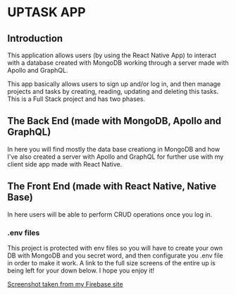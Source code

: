 # UPTASK APP

## Introduction

This application allows users (by using the React Native App) to interact with a database created with MongoDB working through a server made with Apollo and GraphQL.

This app basically allows users to sign up and/or log in, and then manage projects and tasks by creating, reading, updating and deleting this tasks. This is a Full Stack project and has two phases.

## The Back End (made with MongoDB, Apollo and GraphQL)

In here you will find mostly the data base creationg in MongoDB and how I've also created a server with Apollo and GraphQL for further use with my client side app made with React Native.

## The Front End (made with React Native, Native Base)

In here users will be able to perform CRUD operations once you log in.

### .env files

This project is protected with env files so you will have to create your own DB with MongoDB and you secret word, and then configurate you .env file in order to make it work. A link to the full size screens of the entire up is being left for your down below. I hope you enjoy it!

[Screenshot taken from my Firebase site](./imagenScreen/upTaskScreens.jpg)